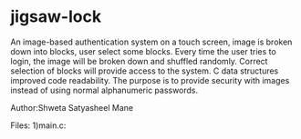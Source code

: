 # jigsaw-lock
An image-based authentication system on a touch screen, image is broken down into blocks, user select some blocks. Every time the user tries to login, the image will be broken down and shuffled randomly. Correct selection of blocks will provide access to the system. C data structures improved code readability. The purpose is to provide security with images instead of using normal alphanumeric passwords.

Author:Shweta Satyasheel Mane 

Files:
1)main.c:

